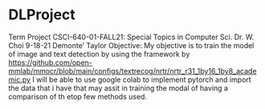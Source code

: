 # DLProject

Term Project
CSCI-640-01-FALL21: Special Topics in Computer Sci. Dr. W. Choi
9-18-21
Demonte’ Taylor
Objective: My objective is to train the model of image and text detection by using the framework by https://github.com/open-mmlab/mmocr/blob/main/configs/textrecog/nrtr/nrtr_r31_1by16_1by8_academic.py
I will be able to use google colab to implement pytorch and import the data that i have that may assit in training the modal of having a comparison of th etop few methods used.
